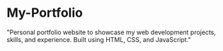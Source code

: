 # My-Portfolio
"Personal portfolio website to showcase my web development projects, skills, and experience. Built using HTML, CSS, and JavaScript."
